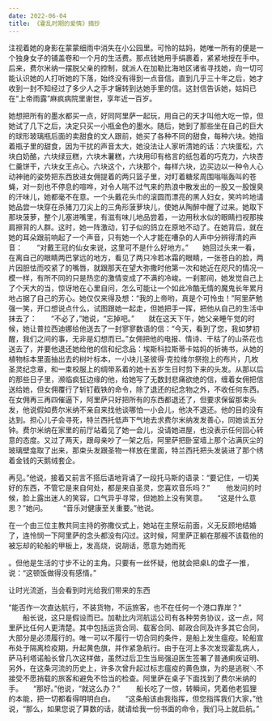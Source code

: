 ```yaml
---
date: 2022-06-04
title: 《霍乱时期的爱情》摘抄
---
```


 

 注视着她的身影在蒙蒙细雨中消失在小公园里。可怜的姑妈，她唯一所有的便是一个独身女子的铺盖卷和一个月的生活费。那点钱她用手绢裹着，紧紧地授在手中。后来，费尔米纳一摆脱父亲的控制，就派人在加勒比海地区诸省寻找她，向一切可能认识她的人打听她的下落，始终没有得到一点音信。直到几乎三十年之后，她才收到一封不知经过了多少人之手才辗转到达她手里的信。这封信告诉她，姑妈已在“上帝雨露”麻疯病院里谢世，享年近一百岁。

 

 

她想把所有的墨水都买一点，好同阿里萨一起玩，用自己的天才叫他大吃一惊，但她试了几下之后，决定只买一小瓶金色的墨水。随后，她到了那些坐在自己的巨大的球形玻璃瓶后面的卖甜食的文人跟前，她买了各种不同的甜食，每种六块。她指着瓶子里的甜食，因为干扰的声音太大，她没法让人家听清她的话：六块蛋松，六块白奶酪，六块绿豆糕，六块木薯糕，六块用印有格言的纸包着的巧克力，六块杏仁羹饼干，六块女王点心。六块这个，六块那个，每样六块，边买边以一种令人心动神驰的姿势把东西放进女佣提着的两只篮子里，对盯着糖浆周围嗡嗡轰叫的苍蝇，对一刻也不停息的喧哗，对令人喘不过气来的热浪中散发出的一股又一股馊臭的汗味儿，她都毫不在意。一个头戴花头巾的滚圆而漂亮的黑人妇女，笑吟吟地请她品尝一块穿在杀猪刀刀尖上的三角形菠萝块儿，使她从陶醉中醒了过来。她取下那块菠萝，整个儿塞进嘴里，有滋有味儿地品尝着，一边用秋水似的眼睛扫视那挨肩擦背的人群。这时，她一阵激动，钉子似的鸽立在原地不动了。在她背后，就在她的耳朵跟前响起了一个声音，只有她一个人才能在嘈杂的人声中分辨得清的声音：　　“对戴王冠的仙女来说，这里可不是什么好地方。”　　她回过头来一看，在离自己的眼睛两巴掌远的地方，看见了两只冷若冰霜的眼睛，一张苍白的脸，两片因胆怯而咬紧了的嘴唇，就跟那天在望大弥撒时他第一次和她近在咫尺的情况一模一样，有所不同的只是热恋的激情变成了不满的冷峻。一刹那间，她发觉自己上了个天大的当，惊讶地在心里自问，怎么可能让一个如此冷酷无情的魔鬼长年累月地占据了自己的芳心。她仅仅来得及想：“我的上帝哟，真是个可怜虫！”阿里萨勉强一笑，开口想说点什么，试图跟她一起走，但她把手一挥，把他从自己的生活中抹去了：　　“不必了，”她说，“忘掉吧。”　　就在这天下午，她父亲睡午觉的时候，她让普拉西迪娜给他送去了一封寥寥数语的信：“今天，看到了您，我如梦初醒，我们之间的事，无非是幻想而已。”女佣把他的电报、情诗、干枯了的山茶花也送去了，并要他退还她给他的信和纪念品：埃斯科拉斯蒂卡姑妈的祈祷书，从她的植物标本里面抽出去的树叶标本，一小块儿圣彼得·克拉维尔祭抱上的布片，几枚圣灵纪念章，和一束校服上的绸带系着的她十五岁生日时剪下来的头发。从那以后的那些日子里，濒临疯狂边缘的他，给她写了无数封悲痛欲绝的信，缠着女佣把信送给她，但女佣覆行了斩钉截铁的命令，除了退还的纪念物之外，不收任何东西。在女佣再三再四催逼下，阿里萨只好把所有的东西都退还了，但要求保留那束头发，他说假如费尔米纳不亲自来找他谈哪怕一小会儿，他决不退还。他的目的没有达到。担心儿子会寻死，特兰西托低声下气地去求费尔米纳发发善心，同她谈五分钟。费尔米纳在家里的前厅站着见了她一会儿，没请她进屋，也没表示任何回心转意的态度。又过了两天，跟母亲吵了一架之后，阿里萨把卧室墙上那个沾满灰尘的玻璃壁龛取了出来，那束头发跟圣物一样放在里面，特兰西托把头发装进了那个绣着金钱的天鹅绒套企。

 

再见。”他说，接着又前言不搭后语地背诵了一段托马斯的语录：“要记住，一切美好的东西，不管它是来自何处，都是来自圣灵，您喜欢音乐吗？” 　　他发问的时候，脸上露出迷人的笑容，口气异乎寻常，但她脸上没有笑意。　　“这是什么意思？”她问。 　　“音乐对健康至关重要。”他说。　　

 

 

在一个由三位主教共同主持的弥撒仪式上，她站在主祭坛前面，义无反顾地结婚了，连怜悯一下阿里萨的念头都没有闪过。这时候，阿里萨正躺在那艘不该载他的被忘却的轮船的甲板上，发高烧，说胡话，愿意为她而死

 



。但他是生活的寸步不让的主角。只要有一丝怀疑，他就会把桌L的盘子一推，说：“这顿饭做得没有感情。”

 

 

让时光流逝，当会看到时光给我们带来的东西

 

 

“能否作一次直达航行，不装货物，不运旅客，也不在任何一个港口靠岸？” 　　船长说，这只是假设而已。加勒比内河航运公司有各种劳务协议，这一点，阿里萨比任何人更清楚。其中包括运货合同、载客合同、邮政合同及许多其它合同，大部分是必须履行的。唯一可以不履行一切合同的条件，是船上发生瘟疫。轮船宣布处于隔离检疫期，升起黄色旗，并作紧急航行。由于在河上多次发现霍乱病人，萨马利塔诺船长曾几次这样做，虽然过后卫生当局强迫医生签署了普通痢疾证明、另外，在这条河流的历史上，许多次曾升起过标志瘟疫的黄色旗，为的是逃税＼不接受不愿捎载的旅客和避免不恰当的检查。阿里萨在桌子下面找到了费尔米纳的手。　　“那好。”他说，“就这么办？” 　　船长吃了一惊，转瞬间，凭着他老狐狸的本能，把一切都看得明明白白。　　“这条船该由我指挥，但您指挥我们大家，”他说，“那么，如果您说了算数的话，就请给我一份书面的命令，我们马上就启航。” 　　

 

 

 

















